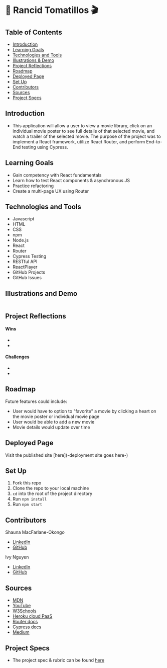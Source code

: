 # 🍿 Rancid Tomatillos 🎬

## Table of Contents
- [Introduction](#introduction)
- [Learning Goals](#learning-goals)
- [Technologies and Tools](#technologies-and-tools)
- [Illustrations & Demo](#illustrations-and-demo)
- [Project Reflections](#project-reflections)
- [Roadmap](#roadmap)
- [Deployed Page](#deployed-page)
- [Set Up](#set-up)
- [Contributors](#contributors)
- [Sources](#sources)
- [Project Specs](#project-specs)

## Introduction
- This application will allow a user to view a movie library, click on an individual movie poster to see full details of that selected movie, and watch a trailer of the selected movie. The purpose of the project was to implement a React framework, utilize React Router, and perform End-to-End testing using Cypress. 

## Learning Goals
- Gain competency with React fundamentals
- Learn how to test React components & asynchronous JS
- Practice refactoring
- Create a multi-page UX using Router

## Technologies and Tools
- Javascript
- HTML
- CSS
- npm
- Node.js
- React
- Router
- Cypress Testing
- RESTful API
- ReactPlayer
- GitHub Projects
- GitHub Issues

## Illustrations and Demo
 <img >

## Project Reflections
#### Wins
- 
- 

#### Challenges
- 
- 

## Roadmap
Future features could include:
- User would have to option to "favorite" a movie by clicking a heart on the movie poster or individual movie page
- User would be able to add a new movie
- Movie details would update over time

## Deployed Page
Visit the published site [here](-deployment site goes here-)

## Set Up
1. Fork this repo
2. Clone the repo to your local machine
3. `cd` into the root of the project directory
4. Run `npm install`
5. Run `npm start`

## Contributors
 Shauna MacFarlane-Okongo
 - [LinkedIn](https://github.com/DrSLMac)
 - [GitHub](https://github.com/DrSLMac)
 
 Ivy Nguyen
 - [LinkedIn](https://github.com/INguyen22)
 - [GitHub](https://github.com/INguyen22)
 
## Sources
 - [MDN](http://developer.mozilla.org/en-US/)
 - [YouTube](https://www.youtube.com/)
 - [W3Schools](https://www.w3schools.com/)
 - [Heroku cloud PaaS](https://heroku.com/)
 - [Router docs](https://reactrouter.com/)
 - [Cypress docs](https://docs.cypress.io/guides/overview/why-cypress)
 - [Medium](https://medium.com/)

## Project Specs
 - The project spec & rubric can be found [here](https://frontend.turing.edu/projects/module-3/rancid-tomatillos-v3.html)
